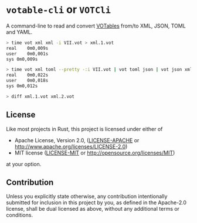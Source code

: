 <meta charset="utf-8"/>

# `votable-cli` or `VOTCli`

A command-line to read and convert [VOTables](https://www.ivoa.net/documents/VOTable/20191021/REC-VOTable-1.4-20191021.html)
from/to XML, JSON, TOML and YAML.

```bash
> time vot xml xml -i VII.vot > xml.1.vot
real	0m0,009s
user	0m0,001s
sys 0m0,009s

> time vot xml toml --pretty -:i VII.vot | vot toml json | vot json xml > xml.2.vot
real	0m0,022s
user	0m0,018s
sys	0m0,012s

> diff xml.1.vot xml.2.vot
```


## License

Like most projects in Rust, this project is licensed under either of

* Apache License, Version 2.0, ([LICENSE-APACHE](LICENSE-APACHE) or
  http://www.apache.org/licenses/LICENSE-2.0)
* MIT license ([LICENSE-MIT](LICENSE-MIT) or
  http://opensource.org/licenses/MIT)

at your option.


## Contribution

Unless you explicitly state otherwise, any contribution intentionally submitted
for inclusion in this project by you, as defined in the Apache-2.0 license,
shall be dual licensed as above, without any additional terms or conditions.




